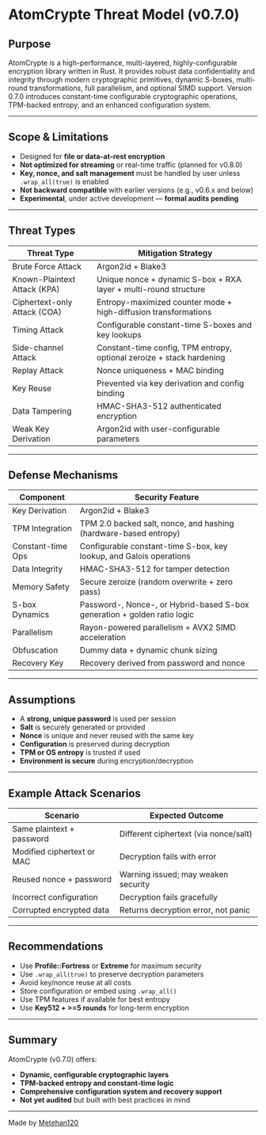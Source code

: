# AtomCrypte Threat Model (v0.7.0)

## Purpose

AtomCrypte is a high-performance, multi-layered, highly-configurable encryption library written in Rust. It provides robust data confidentiality and integrity through modern cryptographic primitives, dynamic S-boxes, multi-round transformations, full parallelism, and optional SIMD support. Version 0.7.0 introduces constant-time configurable cryptographic operations, TPM-backed entropy, and an enhanced configuration system.

---

## Scope & Limitations

* Designed for **file or data-at-rest encryption**
* **Not optimized for streaming** or real-time traffic (planned for v0.8.0)
* **Key, nonce, and salt management** must be handled by user unless `.wrap_all(true)` is enabled
* **Not backward compatible** with earlier versions (e.g., v0.6.x and below)
* **Experimental**, under active development — **formal audits pending**

---

## Threat Types

| Threat Type                  | Mitigation Strategy                                                   |
| ---------------------------- | --------------------------------------------------------------------- |
| Brute Force Attack           | Argon2id + Blake3                                                     |
| Known-Plaintext Attack (KPA) | Unique nonce + dynamic S-box + RXA layer + multi-round structure      |
| Ciphertext-only Attack (COA) | Entropy-maximized counter mode + high-diffusion transformations       |
| Timing Attack                | Configurable constant-time S-boxes and key lookups                    |
| Side-channel Attack          | Constant-time config, TPM entropy, optional zeroize + stack hardening |
| Replay Attack                | Nonce uniqueness + MAC binding                                        |
| Key Reuse                    | Prevented via key derivation and config binding                       |
| Data Tampering               | HMAC-SHA3-512 authenticated encryption                                |
| Weak Key Derivation          | Argon2id with user-configurable parameters                            |

---

## Defense Mechanisms

| Component         | Security Feature                                                         |
| ----------------- | ------------------------------------------------------------------------ |
| Key Derivation    | Argon2id + Blake3                                                        |
| TPM Integration   | TPM 2.0 backed salt, nonce, and hashing (hardware-based entropy)         |
| Constant-time Ops | Configurable constant-time S-box, key lookup, and Galois operations      |
| Data Integrity    | HMAC-SHA3-512 for tamper detection                                       |
| Memory Safety     | Secure zeroize (random overwrite + zero pass)                            |
| S-box Dynamics    | Password-, Nonce-, or Hybrid-based S-box generation + golden ratio logic |
| Parallelism       | Rayon-powered parallelism + AVX2 SIMD acceleration                       |
| Obfuscation       | Dummy data + dynamic chunk sizing                                        |
| Recovery Key      | Recovery derived from password and nonce                                 |

---

## Assumptions

* A **strong, unique password** is used per session
* **Salt** is securely generated or provided
* **Nonce** is unique and never reused with the same key
* **Configuration** is preserved during decryption
* **TPM or OS entropy** is trusted if used
* **Environment is secure** during encryption/decryption

---

## Example Attack Scenarios

| Scenario                   | Expected Outcome                      |
| -------------------------- | ------------------------------------- |
| Same plaintext + password  | Different ciphertext (via nonce/salt) |
| Modified ciphertext or MAC | Decryption fails with error           |
| Reused nonce + password    | Warning issued; may weaken security   |
| Incorrect configuration    | Decryption fails gracefully           |
| Corrupted encrypted data   | Returns decryption error, not panic   |

---

## Recommendations

* Use **Profile::Fortress** or **Extreme** for maximum security
* Use `.wrap_all(true)` to preserve decryption parameters
* Avoid key/nonce reuse at all costs
* Store configuration or embed using `.wrap_all()`
* Use TPM features if available for best entropy
* Use **Key512 + >=5 rounds** for long-term encryption

---

## Summary

AtomCrypte (v0.7.0) offers:

* **Dynamic, configurable cryptographic layers**
* **TPM-backed entropy and constant-time logic**
* **Comprehensive configuration system and recovery support**
* **Not yet audited** but built with best practices in mind

---

Made by [Metehan120](https://github.com/Metehan120)
